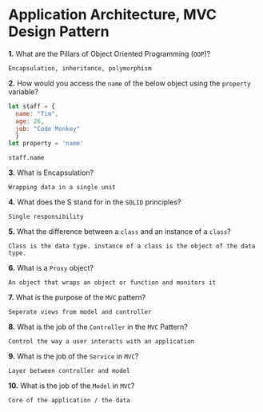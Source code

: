 # Application Architecture, MVC Design Pattern

**1.** What are the Pillars of Object Oriented Programming (`OOP`)?
<!-- enter you answer in the space below -->
```
Encapsulation, inheritance, polymorphism
```
**2.** How would you access the `name` of the below object using the `property` variable?
```js
let staff = {
  name: "Tim",
  age: 26,
  job: "Code Monkey"
  }
let property = 'name'
```
<!-- enter you answer in the space below -->
```
staff.name
```
**3.** What is Encapsulation?
<!-- enter you answer in the space below -->
```
Wrapping data in a single unit
```
**4.** What does the S stand for in the `SOLID` principles?
<!-- enter you answer in the space below -->
```
Single responsibility
```
**5.** What the difference between a `class` and an instance of a `class`?
<!-- enter you answer in the space below -->
```
Class is the data type. instance of a class is the object of the data type.
```
**6.** What is a `Proxy` object?
<!-- enter you answer in the space below -->
```
An object that wraps an object or function and monitors it
```

**7.** What is the purpose of the `MVC` pattern?
<!-- enter you answer in the space below -->
```
Seperate views from model and controller
```
**8.** What is the job of the `Controller` in the `MVC` Pattern?
<!-- enter you answer in the space below -->
```
Control the way a user interacts with an application
```

**9.** What is the job of the `Service` in `MVC`?
<!-- enter you answer in the space below -->
```
Layer between controller and model
```
**10.** What is the job of the `Model` in `MVC`?
<!-- enter you answer in the space below -->
```
Core of the application / the data
```
